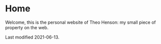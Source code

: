 # Home

Welcome, this is the personal website of Theo Henson: my small piece of property on the web.

Last modified 2021-06-13.
